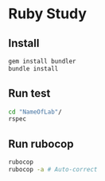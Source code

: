 # Ruby Study
## Install

```bash
gem install bundler
bundle install
```

## Run test

```bash
cd "NameOfLab"/ 
rspec
```

## Run rubocop

```bash
rubocop
rubocop -a # Auto-correct
